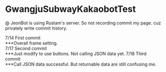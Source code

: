 # GwangjuSubwayKakaobotTest
@ JeonBot is using Rustam's server. So not recording commit my page. cuz privately write commit history.

7/14 First commit\
***Overall frame setting.\
7/17 Second commit\
***Just modify to use buttons. Not calling JSON data yet.
7/18 Third commit\
***Call JSON data successful. But returnable data are still confusing me.
